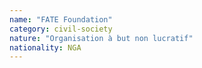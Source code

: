 ```yaml
---
name: "FATE Foundation"
category: civil-society
nature: "Organisation à but non lucratif"
nationality: NGA
---
```

    